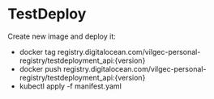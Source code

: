 # TestDeploy

Create new image and deploy it:
  - docker tag <imageID> registry.digitalocean.com/vilgec-personal-registry/testdeployment_api:{version}
  - docker push registry.digitalocean.com/vilgec-personal-registry/testdeployment_api:{version}
  - kubectl apply -f manifest.yaml

